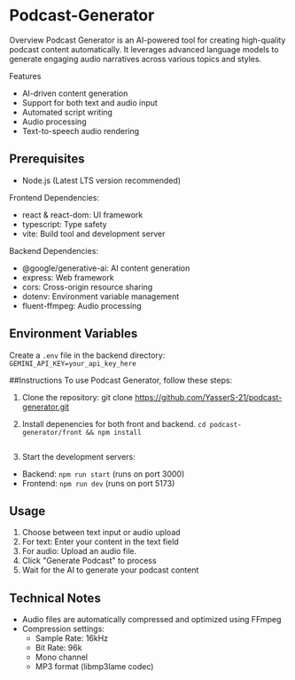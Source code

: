 # Podcast-Generator

Overview
Podcast Generator is an AI-powered tool for creating high-quality podcast content automatically. It leverages advanced language models to generate engaging audio narratives across various topics and styles.

Features

- AI-driven content generation
- Support for both text and audio input
- Automated script writing
- Audio processing
- Text-to-speech audio rendering

## Prerequisites

- Node.js (Latest LTS version recommended)

Frontend Dependencies:

- react & react-dom: UI framework
- typescript: Type safety
- vite: Build tool and development server

Backend Dependencies:

- @google/generative-ai: AI content generation
- express: Web framework
- cors: Cross-origin resource sharing
- dotenv: Environment variable management
- fluent-ffmpeg: Audio processing

## Environment Variables

Create a `.env` file in the backend directory:
`GEMINI_API_KEY=your_api_key_here`

##Instructions
To use Podcast Generator, follow these steps:

1. Clone the repository: git clone https://github.com/YasserS-21/podcast-generator.git

2. Install depenencies for both front and backend.
   `cd podcast-generator/front && npm install`

   ```cd ../back && npm install

   ```

3. Start the development servers:

- Backend: `npm run start` (runs on port 3000)
- Frontend: `npm run dev` (runs on port 5173)

## Usage

1. Choose between text input or audio upload
2. For text: Enter your content in the text field
3. For audio: Upload an audio file.
4. Click "Generate Podcast" to process
5. Wait for the AI to generate your podcast content

## Technical Notes

- Audio files are automatically compressed and optimized using FFmpeg
- Compression settings:
  - Sample Rate: 16kHz
  - Bit Rate: 96k
  - Mono channel
  - MP3 format (libmp3lame codec)
